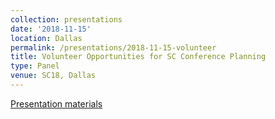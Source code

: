 ```yaml
---
collection: presentations
date: '2018-11-15'
location: Dallas
permalink: /presentations/2018-11-15-volunteer
title: Volunteer Opportunities for SC Conference Planning
type: Panel
venue: SC18, Dallas
---
```


[Presentation materials](https://sc18.supercomputing.org/?post_type=page&p=3479&id=bof225&sess=sess366)
